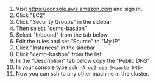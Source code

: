 1. Visit https://console.aws.amazon.com and sign in.
1. Click "EC2"
1. Click "Security Groups" in the sidebar
1. Then select "demo-bastion"
1. Select "Inbound" from the tab below
1. Edit the rules and set "Source" to "My IP"
1. Click "Instances" in the sidebar
1. Click "demo-bastion" from the list
1. In the "Description" tab below copy the "Public DNS" 
1. In your console type `ssh -A ec2-user@<paste DNS>`
1. Now you can ssh to any other machine in the cluster.